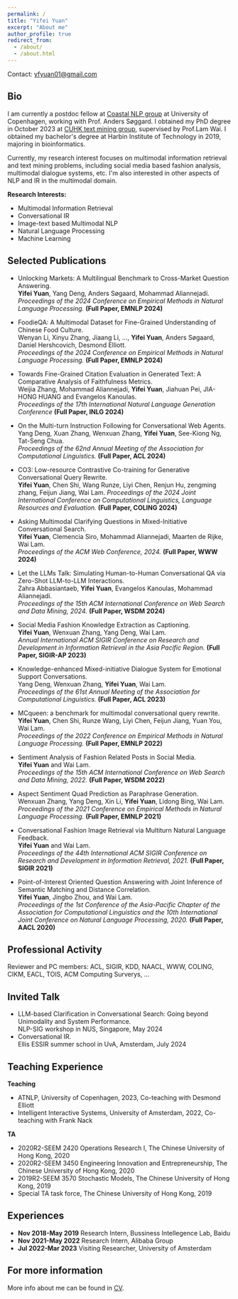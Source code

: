 ```yaml
---
permalink: /
title: "Yifei Yuan"
excerpt: "About me"
author_profile: true
redirect_from: 
  - /about/
  - /about.html
---
```


Contact: yfyuan01@gmail.com

## Bio
I am currently a postdoc fellow at [Coastal NLP group](https://coastalcph.github.io/) at University of Copenhagen, working with Prof. Anders Søggard. I obtained my PhD degree in October 2023 at [CUHK text mining group](https://www1.se.cuhk.edu.hk/~textmine/), supervised by Prof.Lam Wai. I obtained my bachelor's degree at Harbin Institute of Technology in 2019, majoring in bioinformatics.

Currently, my research interest focuses on multimodal information retrieval and text mining problems, including social media based fashion analysis, multimodal dialogue systems, etc. I'm also interested in other aspects of NLP and IR in the multimodal domain. 

<b>Research Interests:</b>
* Multimodal Information Retrieval
* Conversational IR
* Image-text based Multimodal NLP
* Natural Language Processing
* Machine Learning


<!-- <b>Research Highlights:</b>
* Development of [spectral transformation](https://doi.org/10.1029/2019WR026962) and its [application](https://doi.org/10.1016/j.jhydrol.2021.126816) in hydro-climatology
* An open-source tool for improved system modelling: [Wavelet System Prediction (WASP)](https://doi.org/10.1016/j.envsoft.2020.104907)
* Quantification of future changes in drought and [agricultural production](https://doi.org/10.1007/s00704-018-2617-z) under global warming
* Development of [index-based drought insurance](https://doi.org/10.1108/AFR-02-2020-0020) for disaster risk transfer -->

## Selected Publications
* Unlocking Markets: A Multilingual Benchmark to Cross-Market Question Answering.   
**Yifei Yuan**, Yang Deng, Anders Søgaard, Mohammad Aliannejadi.   
*Proceedings of the 2024 Conference on Empirical Methods in Natural Language Processing.* **(Full Paper, EMNLP 2024)**

* FoodieQA: A Multimodal Dataset for Fine-Grained Understanding of Chinese Food Culture.   
Wenyan Li, Xinyu Zhang, Jiaang Li, ...,  **Yifei Yuan**, Anders Søgaard, Daniel Hershcovich, Desmond Elliott.   
*Proceedings of the 2024 Conference on Empirical Methods in Natural Language Processing.* **(Full Paper, EMNLP 2024)**

* Towards Fine-Grained Citation Evaluation in Generated Text: A Comparative Analysis of Faithfulness Metrics.   
Weijia Zhang, Mohammad Aliannejadi, **Yifei Yuan**, Jiahuan Pei, JIA-HONG HUANG and Evangelos Kanoulas.   
*Proceedings of the 17th International Natural Language Generation Conference* **(Full Paper, INLG 2024)**

* On the Multi-turn Instruction Following for Conversational Web Agents.   
Yang Deng, Xuan Zhang, Wenxuan Zhang, **Yifei Yuan**, See-Kiong Ng, Tat-Seng Chua.   
*Proceedings of the 62nd Annual Meeting of the Association for Computational Linguistics.* **(Full Paper, ACL 2024)**

* CO3: Low-resource Contrastive Co-training for Generative Conversational Query Rewrite.   
**Yifei Yuan**, Chen Shi, Wang Runze, Liyi Chen, Renjun Hu, zengming zhang, Feijun Jiang, Wai Lam.
*Proceedings of the 2024 Joint International Conference on Computational Linguistics, Language Resources and Evaluation.* **(Full Paper, COLING 2024)**

* Asking Multimodal Clarifying Questions in Mixed-Initiative Conversational Search.   
**Yifei Yuan**, Clemencia Siro, Mohammad Aliannejadi, Maarten de Rijke, Wai Lam.   
*Proceedings of the ACM Web Conference, 2024.* **(Full Paper, WWW 2024)**

* Let the LLMs Talk: Simulating Human-to-Human Conversational QA via Zero-Shot LLM-to-LLM Interactions.   
Zahra Abbasiantaeb, **Yifei Yuan**, Evangelos Kanoulas, Mohammad Aliannejadi.   
*Proceedings of the 15th ACM International Conference on Web Search and Data Mining, 2024.* **(Full Paper, WSDM 2024)**

* Social Media Fashion Knowledge Extraction as Captioning.  
**Yifei Yuan**, Wenxuan Zhang, Yang Deng, Wai Lam.  
*Annual International ACM SIGIR Conference on Research and Development in Information Retrieval in the Asia Pacific Region.* **(Full Paper, SIGIR-AP  2023)**

* Knowledge-enhanced Mixed-initiative Dialogue System for Emotional Support Conversations.  
Yang Deng, Wenxuan Zhang, **Yifei Yuan**, Wai Lam.  
*Proceedings of the 61st Annual Meeting of the Association for Computational Linguistics.* **(Full Paper, ACL 2023)**

* MCqueen: a benchmark for multimodal conversational query rewrite.  
**Yifei Yuan**, Chen Shi, Runze Wang, Liyi Chen, Feijun Jiang, Yuan You, Wai Lam.  
*Proceedings of the 2022 Conference on Empirical Methods in Natural Language Processing.* **(Full Paper, EMNLP 2022)**

* Sentiment Analysis of Fashion Related Posts in Social Media.    
**Yifei Yuan** and Wai Lam.   
*Proceedings of the 15th ACM International Conference on Web Search and Data Mining, 2022.* **(Full Paper, WSDM 2022)**

* Aspect Sentiment Quad Prediction as Paraphrase Generation.  
Wenxuan Zhang, Yang Deng, Xin Li, **Yifei Yuan**, Lidong Bing, Wai Lam.  
*Proceedings of the 2021 Conference on Empirical Methods in Natural Language Processing.* **(Full Paper, EMNLP 2021)**


* Conversational Fashion Image Retrieval via Multiturn Natural Language Feedback.  
**Yifei Yuan** and Wai Lam.  
*Proceedings of the 44th International ACM SIGIR Conference on Research and Development in Information Retrieval, 2021.*  **(Full Paper, SIGIR 2021)**

* Point-of-Interest Oriented Question Answering with Joint Inference of Semantic Matching and Distance Correlation.  
**Yifei Yuan**, Jingbo Zhou, and Wai Lam.  
*Proceedings of the 1st Conference of the Asia-Pacific Chapter of the Association for Computational Linguistics and the 10th International Joint Conference on Natural Language Processing, 2020.* **(Full Paper, AACL 2020)**

## Professional Activity
Reviewer and PC members: ACL, SIGIR, KDD, NAACL, WWW, COLING, CIKM, EACL, TOIS, ACM Computing Surverys, ...

## Invited Talk
* LLM-based Clarification in Conversational Search: Going beyond Unimodality and System Performance.  
NLP-SIG workshop in NUS, Singapore, May 2024
* Conversational IR.  
Ellis ESSIR summer school in UvA, Amsterdam, July 2024

## Teaching Experience
**Teaching**
* ATNLP, University of Copenhagen, 2023, Co-teaching with Desmond Elliott
* Intelligent Interactive Systems, University of Amsterdam, 2022, Co-teaching with Frank Nack

**TA**
* 2020R2-SEEM 2420 Operations Research I, The Chinese University of Hong Kong, 2020
* 2020R2-SEEM 3450 Engineering Innovation and Entrepreneurship,  The Chinese University of Hong Kong, 2020
* 2019R2-SEEM 3570 Stochastic Models, The Chinese University of Hong Kong, 2019
* Special TA task force, The Chinese University of Hong Kong, 2019


## Experiences
* **Nov 2018-May 2019** Research Intern, Bussiness Intellegence Lab, Baidu
* **Nov 2021-May 2022** Research Intern, Alibaba Group
* **Jul 2022-Mar 2023** Visiting Researcher, University of Amsterdam


[//]: # (## Honors & Awards)

[//]: # (* National Scholarship for Undergraduate Students, 2016)

[//]: # (* Second Prize of People's Scholarship, 2016 & 2017)

[//]: # (* SIGIR Student Grant, 2021)

[//]: # (* SIGIR Student Grant, 2022)

## For more information
More info about me can be found in [CV](https://drive.google.com/file/d/1e_DGE5ln-HdYYc8Ncgk4Lmi8hB5GfNrk/view?usp=sharing).
